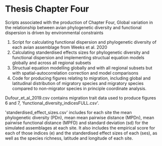 # Thesis Chapter Four

Scripts associated with the production of Chapter Four, Global variation in the relationship between avian phylogenetic diversity and functional dispersion is driven by environmental constraints

1. Script for calculating functional dispersion and phylogenetic diversity of each avian assemblage from Weeks et al. 2020
2. Calculating standerdised effects sizes for phylogenetic diversity and functional dispersion and implementing structual equation models globally and across all regional subsets
3. Structual equation modelling globally and with all regional subsets but with spatial-autocorrelation correction and model comparisons
4. Code for producing figures relating to migration, including global and latitudinal distribution of migratory species and migratory species compared to non-migrator species in principle coordinate analysis. 

Dufour_et_al_2019.csv contains migration trait data used to produce figures 6 and 7, 'functional_diversity_indicesFULL.csv'.

'standerdised_effect_sizes.csv' includes for each site the mean phylogenetic diversity (PDn), mean mean pairwise distance (MPDn), mean pairwise functional distance (MPFD) and standard deviation (sd) for the simulated assemblages at each site. It also includes the empirical score for each of those indices (e) and the standerdised effect sizes of each (ses), as well as the species richness, latitude and longitude of each site. 
